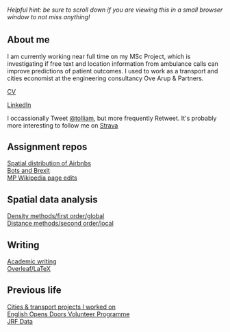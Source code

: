 ###### Helpful hint: be sure to scroll down if you are viewing this in a small browser window to not miss anything!

## About me

I am currently working near full time on my MSc Project, which is investigating if free text and location information from ambulance calls can improve predictions of patient outcomes. I used to work as a transport and cities economist at the engineering consultancy Ove Arup & Partners.

[CV](https://github.com/tolliam/tolliam.github.io/blob/master/Liam%20Tollinton%2020190518x.pdf)

[LinkedIn](https://www.linkedin.com/in/liam-tollinton-17aaa932/)

I occassionally Tweet [@tolliam](https://twitter.com/tolliam), but more frequently Retweet.
It's probably more interesting to follow me on [Strava](https://www.strava.com/athletes/1072098)

## Assignment repos

[Spatial distribution of Airbnbs](https://github.com/Tolltott/Edinburgh-Airbnb)  
[Bots and Brexit](https://github.com/Tolltott/Bots-brexit)  
[MP Wikipedia page edits](https://github.com/Tolltott/MP-wiki-edits)

## Spatial data analysis

[Density methods/first order/global](density.md)  
[Distance methods/second order/local](distance.md)

## Writing

[Academic writing](academic-writing.md)  
[Overleaf/LaTeX](overleaf.md)  

## Previous life 
[Cities & transport projects I worked on](arup_projects.md)  
[English Opens Doors Volunteer Programme](http://centrodevoluntarios.cl/)  
[JRF Data](https://www.jrf.org.uk/data)
